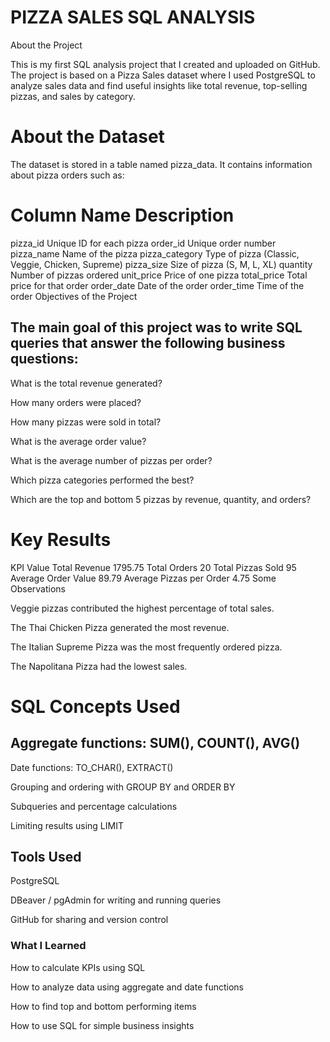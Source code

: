 # PIZZA SALES SQL ANALYSIS
About the Project

This is my first SQL analysis project that I created and uploaded on GitHub.
The project is based on a Pizza Sales dataset where I used PostgreSQL to analyze sales data and find useful insights like total revenue, top-selling pizzas, and sales by category.

# About the Dataset

The dataset is stored in a table named pizza_data.
It contains information about pizza orders such as:

# Column Name	Description

pizza_id	Unique ID for each pizza
order_id	Unique order number
pizza_name	Name of the pizza
pizza_category	Type of pizza (Classic, Veggie, Chicken, Supreme)
pizza_size	Size of pizza (S, M, L, XL)
quantity	Number of pizzas ordered
unit_price	Price of one pizza
total_price	Total price for that order
order_date	Date of the order
order_time	Time of the order
Objectives of the Project

## The main goal of this project was to write SQL queries that answer the following business questions:

What is the total revenue generated?

How many orders were placed?

How many pizzas were sold in total?

What is the average order value?

What is the average number of pizzas per order?

Which pizza categories performed the best?

Which are the top and bottom 5 pizzas by revenue, quantity, and orders?

# Key Results

KPI	Value
Total Revenue	1795.75
Total Orders	20
Total Pizzas Sold	95
Average Order Value	89.79
Average Pizzas per Order	4.75
Some Observations

Veggie pizzas contributed the highest percentage of total sales.

The Thai Chicken Pizza generated the most revenue.

The Italian Supreme Pizza was the most frequently ordered pizza.

The Napolitana Pizza had the lowest sales.

# SQL Concepts Used

## Aggregate functions: SUM(), COUNT(), AVG()

Date functions: TO_CHAR(), EXTRACT()

Grouping and ordering with GROUP BY and ORDER BY

Subqueries and percentage calculations

Limiting results using LIMIT

## Tools Used

PostgreSQL

DBeaver / pgAdmin for writing and running queries

GitHub for sharing and version control

### What I Learned

How to calculate KPIs using SQL

How to analyze data using aggregate and date functions

How to find top and bottom performing items

How to use SQL for simple business insights
